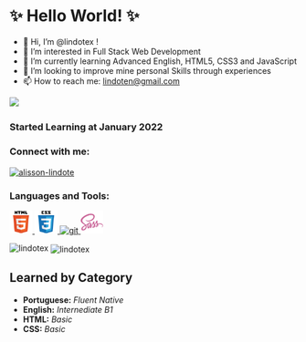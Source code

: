 <h1><strong> ✨ Hello World! ✨ </strong></h1>

- 👋 Hi, I’m @lindotex !
- 👀 I’m interested in Full Stack Web Development
- 🌱 I’m currently learning Advanced English, HTML5, CSS3 and JavaScript
- 💞️ I’m looking to improve mine personal Skills through experiences
- 📫 How to reach me: lindoten@gmail.com

<div>
  <a href="lindoten@gmail.com" title="email">
  <img src="https://img.shields.io/badge/Gmail-D14836?style=for-the-badge&logo=gmail&logoColor=white">
  </a>
<p></p>

<h3><strong> Started Learning at January 2022 </strong></h3>
<p></p>
<h3 align="left">Connect with me:</h3>
<p align="left">
<a href="https://www.linkedin.com/in/alissonlindote/" target="blank"><img align="center" src="https://raw.githubusercontent.com/rahuldkjain/github-profile-readme-generator/master/src/images/icons/Social/linked-in-alt.svg" alt="alisson-lindote" height="30" width="40" /></a>
</p>

<h3 align="left">Languages and Tools:</h3>
<p align="left"> <a href="https://www.w3.org/html/" target="_blank"> <img src="https://raw.githubusercontent.com/devicons/devicon/master/icons/html5/html5-original-wordmark.svg" alt="html5" width="40" height="40"/> </a> <a href="https://www.w3schools.com/css/" target="_blank"> <img src="https://raw.githubusercontent.com/devicons/devicon/master/icons/css3/css3-original-wordmark.svg" alt="css3" width="40" height="40"/> </a><a href="https://git-scm.com/" target="_blank"> <img src="https://www.vectorlogo.zone/logos/git-scm/git-scm-icon.svg" alt="git" width="40" height="40"/> </a>  <a href="https://sass-lang.com" target="_blank"> <img src="https://raw.githubusercontent.com/devicons/devicon/master/icons/sass/sass-original.svg" alt="sass" width="40" height="40"/> </a> </p>

<p><img align="left" src="https://github-readme-stats.vercel.app/api/top-langs?username=lindotex&show_icons=true&theme=tokyonight&locale=en&layout=compact" alt="lindotex" /></p>

<p>&nbsp;<img align="center" src="https://github-readme-stats.vercel.app/api?username=lindotex&show_icons=true&theme=tokyonight&locale=en" alt="lindotex" /></p>

<h2><strong>Learned by Category</strong></h2>
<p></p>
<ul>
<li><strong>Portuguese:</strong><em> Fluent Native</em></li>
<li><strong>English:</strong><em> Internediate B1</em></li>
<li><strong>HTML:</strong><em> Basic</em></li>
<li><strong>CSS:</strong><em> Basic</em></li>
</ul>

<!---
lindotex/lindotex is a ✨ special ✨ repository because its `README.md` (this file) appears on your GitHub profile.
You can click the Preview link to take a look at your changes.
--->
